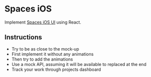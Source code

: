 # Spaces iOS

Implement [Spaces iOS UI][spaces_ui] using React.

## Instructions

- Try to be as close to the mock-up
- First implement it without any animations
- Then try to add the animations
- Use a mock API, assuming it will be available to replaced at the end
- Track your work through projects dashboard

[spaces_ui]: https://dribbble.com/shots/2845710-Invision-Projects-Spaces-iOS
